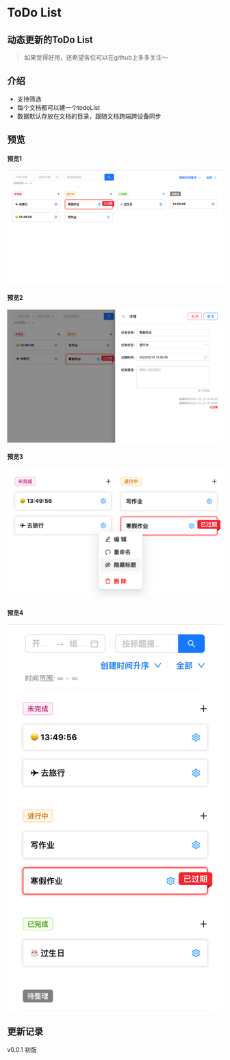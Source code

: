 # ToDo List
## 动态更新的ToDo List

> 如果觉得好用，还希望各位可以在github上多多关注～

## 介绍
* 支持筛选
* 每个文档都可以建一个todoList
* 数据默认存放在文档的目录，跟随文档跨端跨设备同步



## 预览
#### 预览1
![preview](https://github.com/KarlKaijie/SiYuanToDo/blob/main/preview/preview.png)
#### 预览2
![preview2](https://github.com/KarlKaijie/SiYuanToDo/blob/main/preview/3.png)
#### 预览3
![preview3](https://github.com/KarlKaijie/SiYuanToDo/blob/main/preview/4.png)
#### 预览4
![preview4](https://github.com/KarlKaijie/SiYuanToDo/blob/main/preview/5.png)

## 更新记录
v0.0.1 初版
